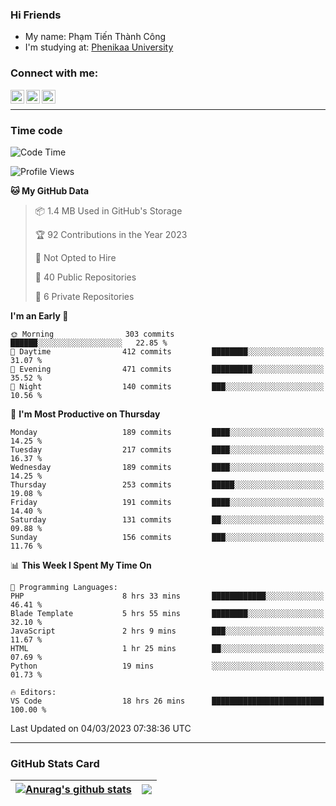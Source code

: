 ### Hi Friends

- My name: Phạm Tiến Thành Công
- I'm studying at: [Phenikaa University]


### Connect with me:
[<img align="left" alt="PhamTienThanhCong | Facebook" width="22px" src="https://upload.wikimedia.org/wikipedia/commons/thumb/1/16/Facebook-icon-1.png/640px-Facebook-icon-1.png" />][facebook]
[<img align="left" alt="PhamTienThanhCong | Zalo" width="22px" src="https://www.anphatpc.com.vn/template/anphat_2020v2/images/icon-zalo.jpg" />][zalo]
[<img align="left" alt="PhamTienThanhCong | LinkedIn" width="22px" src="https://cdn3.iconfinder.com/data/icons/inficons/512/linkedin.png" />][linkedin]

<br />

---

### Time code

<!--START_SECTION:waka-->
![Code Time](http://img.shields.io/badge/Code%20Time-905%20hrs%209%20mins-blue)

![Profile Views](http://img.shields.io/badge/Profile%20Views-3-blue)

**🐱 My GitHub Data** 

> 📦 1.4 MB Used in GitHub's Storage 
 > 
> 🏆 92 Contributions in the Year 2023
 > 
> 🚫 Not Opted to Hire
 > 
> 📜 40 Public Repositories 
 > 
> 🔑 6 Private Repositories 
 > 
**I'm an Early 🐤** 

```text
🌞 Morning                303 commits         ██████░░░░░░░░░░░░░░░░░░░   22.85 % 
🌆 Daytime                412 commits         ████████░░░░░░░░░░░░░░░░░   31.07 % 
🌃 Evening                471 commits         █████████░░░░░░░░░░░░░░░░   35.52 % 
🌙 Night                  140 commits         ███░░░░░░░░░░░░░░░░░░░░░░   10.56 % 
```
📅 **I'm Most Productive on Thursday** 

```text
Monday                   189 commits         ████░░░░░░░░░░░░░░░░░░░░░   14.25 % 
Tuesday                  217 commits         ████░░░░░░░░░░░░░░░░░░░░░   16.37 % 
Wednesday                189 commits         ████░░░░░░░░░░░░░░░░░░░░░   14.25 % 
Thursday                 253 commits         █████░░░░░░░░░░░░░░░░░░░░   19.08 % 
Friday                   191 commits         ████░░░░░░░░░░░░░░░░░░░░░   14.40 % 
Saturday                 131 commits         ██░░░░░░░░░░░░░░░░░░░░░░░   09.88 % 
Sunday                   156 commits         ███░░░░░░░░░░░░░░░░░░░░░░   11.76 % 
```


📊 **This Week I Spent My Time On** 

```text
💬 Programming Languages: 
PHP                      8 hrs 33 mins       ████████████░░░░░░░░░░░░░   46.41 % 
Blade Template           5 hrs 55 mins       ████████░░░░░░░░░░░░░░░░░   32.10 % 
JavaScript               2 hrs 9 mins        ███░░░░░░░░░░░░░░░░░░░░░░   11.67 % 
HTML                     1 hr 25 mins        ██░░░░░░░░░░░░░░░░░░░░░░░   07.69 % 
Python                   19 mins             ░░░░░░░░░░░░░░░░░░░░░░░░░   01.73 % 

🔥 Editors: 
VS Code                  18 hrs 26 mins      █████████████████████████   100.00 % 
```


 Last Updated on 04/03/2023 07:38:36 UTC
<!--END_SECTION:waka-->

---

### GitHub Stats Card

| <a href="https://github.com/phamtienthanhcong"><img align="center" src="https://github-readme-stats.vercel.app/api?username=PhamTienThanhCong&show_icons=true&include_all_commits=true&theme=buefy&hide_border=true&theme=ocean_dark" alt="Anurag's github stats" /></a> | <a href="https://github.com/phamtienthanhcong"><img align="center" src="https://github-readme-stats.vercel.app/api/top-langs/?username=PhamTienThanhCong&layout=compact&theme=buefy&hide_border=true&theme=ocean_dark" /></a> |
| ------------- | ------------- |

[Phenikaa University]: https://phenikaa-uni.edu.vn/vi
[facebook]: https://www.facebook.com/phamtienthanhcong
[linkedin]: https://linkedin.com/in/phamtienthanhcong
[zalo]: https://zalo.me/0396396332
[tiktok]: https://www.tiktok.com/@phamtienthanhcong
[web]: https://github.com/PhamTienThanhCong/web_dev
[min project]: https://github.com/PhamTienThanhCong/Project-Of-Web
[c and cpp]: https://github.com/PhamTienThanhCong/Code_C_and_Cpro
[python]: https://github.com/PhamTienThanhCong/Python_beginer
